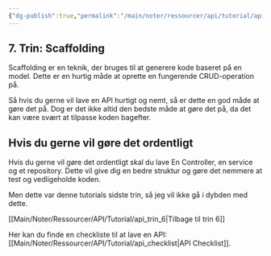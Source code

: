 ```yaml
---
{"dg-publish":true,"permalink":"/main/noter/ressourcer/api/tutorial/api-trin-7/","title":"Trin 7","tags":["ressource","API","Web Api","Tutorial"],"created":"2024-08-16T11:12:34.610+02:00"}
---
```



## 7. Trin: Scaffolding

Scaffolding er en teknik, der bruges til at generere kode baseret på en model.
Dette er en hurtig måde at oprette en fungerende CRUD-operation på.

Så hvis du gerne vil lave en API hurtigt og nemt, så er dette en god måde at
gøre det på. Dog er det ikke altid den bedste måde at gøre det på, da det kan
være svært at tilpasse koden bagefter.

## Hvis du gerne vil gøre det ordentligt

Hvis du gerne vil gøre det ordentligt skal du lave En Controller, en service og
et repository. Dette vil give dig en bedre struktur og gøre det nemmere at test
og vedligeholde koden.

Men dette var denne tutorials sidste trin, så jeg vil ikke gå i dybden med dette.

[[Main/Noter/Ressourcer/API/Tutorial/api_trin_6\|Tilbage til trin 6]]

Her kan du finde en checkliste til at lave en API: [[Main/Noter/Ressourcer/API/Tutorial/api_checklist\|API Checklist]].
